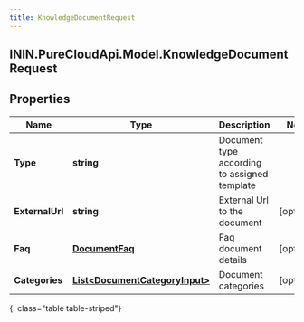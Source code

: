 ```yaml
---
title: KnowledgeDocumentRequest
---
```

## ININ.PureCloudApi.Model.KnowledgeDocumentRequest

## Properties

|Name | Type | Description | Notes|
|------------ | ------------- | ------------- | -------------|
| **Type** | **string** | Document type according to assigned template | |
| **ExternalUrl** | **string** | External Url to the document | [optional] |
| **Faq** | [**DocumentFaq**](DocumentFaq.html) | Faq document details | [optional] |
| **Categories** | [**List&lt;DocumentCategoryInput&gt;**](DocumentCategoryInput.html) | Document categories | [optional] |
{: class="table table-striped"}


